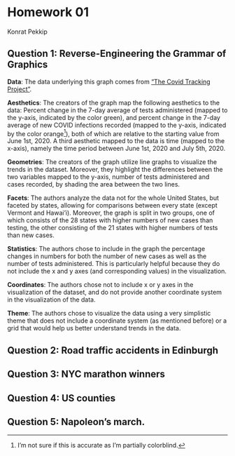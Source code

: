 Homework 01
================
Konrat Pekkip

## Question 1: Reverse-Engineering the Grammar of Graphics

**Data**: The data underlying this graph comes from [“The Covid Tracking
Project”](https://covidtracking.com/).

**Aesthetics**: The creators of the graph map the following aesthetics
to the data: Percent change in the 7-day average of tests administered
(mapped to the y-axis, indicated by the color green), and percent change
in the 7-day average of new COVID infections recorded (mapped to the
y-axis, indicated by the color orange[^1]), both of which are relative
to the starting value from June 1st, 2020. A third aesthetic mapped to
the data is time (mapped to the x-axis), namely the time period between
June 1st, 2020 and July 5th, 2020.

**Geometries**: The creators of the graph utilize line graphs to
visualize the trends in the dataset. Moreover, they highlight the
differences between the two variables mapped to the y-axis, number of
tests administered and cases recorded, by shading the area between the
two lines.

**Facets**: The authors analyze the data not for the whole United
States, but faceted by states, allowing for comparisons between every
state (except Vermont and Hawai’i). Moreover, the graph is split in two
groups, one of which consists of the 28 states with higher numbers of
new cases than testing, the other consisting of the 21 states with
higher numbers of tests than new cases.

**Statistics**: The authors chose to include in the graph the percentage
changes in numbers for both the number of new cases as well as the
number of tests administered. This is particularly helpful because they
do not include the x and y axes (and corresponding values) in the
visualization.

**Coordinates**: The authors chose not to include x or y axes in the
visualization of the dataset, and do not provide another coordinate
system in the visualization of the data.

**Theme**: The authors chose to visualize the data using a very
simplistic theme that does not include a coordinate system (as mentioned
before) or a grid that would help us better understand trends in the
data.

## Question 2: Road traffic accidents in Edinburgh

## Question 3: NYC marathon winners

## Question 4: US counties

## Question 5: Napoleon’s march.

[^1]: I’m not sure if this is accurate as I’m partially colorblind.
